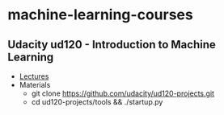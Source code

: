 # machine-learning-courses

## Udacity ud120 - Introduction to Machine Learning
- [Lectures](https://classroom.udacity.com/courses/ud120)
- Materials
  - git clone https://github.com/udacity/ud120-projects.git
  - cd ud120-projects/tools && ./startup.py
